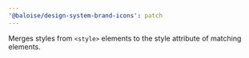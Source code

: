 ```yaml
---
'@baloise/design-system-brand-icons': patch
---
```


Merges styles from `<style>` elements to the style attribute of matching elements.
